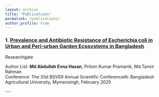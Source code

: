 ```yaml
---
layout: archive
title: "Publications"
permalink: /publications/
author_profile: true
---
```




<!-- Paper 02 -->

<div class="publication-item">

### 1. [Prevalence and Antibiotic Resistance of Escherichia coli in Urban and Peri-urban Garden Ecosystems in Bangladesh](https://www.researchgate.net/publication/388653151_Prevalence_and_Antibiotic_Resistance_of_Escherichia_coli_in_Urban_and_Peri-urban_Garden_Ecosystems_in_Bangladesh)

<span class="tag">Researchgate</span>

Author List: **Md Abdullah Evna Hasan**, Pritom Kumar Pramanik, Md.Tanvir Rahman<br>
Conference: The 31st BSVER Annual Scientific ConferenceAt: Bangladesh Agricultural University, Mymensingh, February 2025

</div>
---
